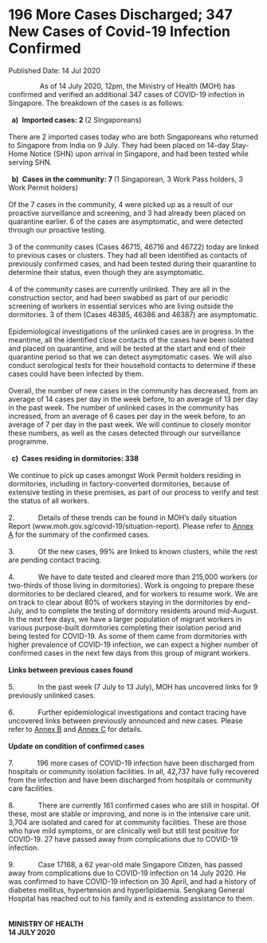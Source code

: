 <html>
    <meta http-equiv="Content-Type" content="text/html; charset=utf-8"/>
    <meta charset="utf-8"/>
    <title>196 More Cases Discharged; 347 New Cases of Covid-19 Infection Confirmed</title>
    <body><h1>196 More Cases Discharged; 347 New Cases of Covid-19 Infection Confirmed</h1>
    <p>Published Date: 14 Jul 2020</p> <p>&nbsp; &nbsp; &nbsp; &nbsp; &nbsp; &nbsp; &nbsp; &nbsp; As of 14 July 2020, 12pm, the Ministry of Health (MOH) has confirmed and verified an additional 347 cases of COVID-19 infection in Singapore. The breakdown of the cases is as follows:<br><br><strong>&nbsp; a)&nbsp;</strong>&nbsp;<strong>Imported cases: 2 </strong>(2 Singaporeans)<br><br>There are 2 imported cases today who are both Singaporeans who returned to Singapore from India on 9 July. They had been placed on 14-day Stay-Home Notice (SHN) upon arrival in Singapore, and had been tested while serving SHN.<br><br><strong>&nbsp; b)&nbsp;</strong>&nbsp;<strong>Cases in the community: 7 </strong>(1 Singaporean, 3 Work Pass holders, 3 Work Permit holders)<br><br>Of the 7 cases in the community, 4 were picked up as a result of our proactive surveillance and screening, and 3 had already been placed on quarantine earlier. 6 of the cases are asymptomatic, and were detected through our proactive testing.<br><br>3 of the community cases (Cases 46715, 46716 and 46722) today are linked to previous cases or clusters. They had all been identified as contacts of previously confirmed cases, and had been tested during their quarantine to determine their status, even though they are asymptomatic.<br><br>4 of the community cases are currently unlinked. They are all in the construction sector, and had been swabbed as part of our periodic screening of workers in essential services who are living outside the dormitories. 3 of them (Cases 46385, 46386 and 46387) are asymptomatic.<br><br>Epidemiological investigations of the unlinked cases are in progress. In the meantime, all the identified close contacts of the cases have been isolated and placed on quarantine, and will be tested at the start and end of their quarantine period so that we can detect asymptomatic cases. We will also conduct serological tests for their household contacts to determine if these cases could have been infected by them.<br><br>Overall, the number of new cases in the community has decreased, from an average of 14 cases per day in the week before, to an average of 13 per day in the past week. The number of unlinked cases in the community has increased, from an average of 6 cases per day in the week before, to an average of 7 per day in the past week.&nbsp;We will continue to closely monitor these numbers, as well as the cases detected through our surveillance programme.<br><br><strong>&nbsp; c)&nbsp;&nbsp;Cases residing in dormitories: 338<br><br></strong>We continue to pick up cases amongst Work Permit holders residing in dormitories, including in factory-converted dormitories, because of extensive testing in these premises, as part of our process to verify and test the status of all workers.&nbsp;<br><br>2.&nbsp; &nbsp; &nbsp; &nbsp; &nbsp; &nbsp; Details of these trends can be found in MOH’s daily situation Report (www.moh.gov.sg/covid-19/situation-report). Please refer to <span style="text-decoration: underline;"><a href="/docs/librariesprovider5/pressroom/press-releases/annex-a---14-jul-2020.pdf?sfvrsn=8d1f72dd_0" title="Annex A">Annex A</a></span> for the summary of the confirmed cases. <br><br>3.&nbsp; &nbsp; &nbsp; &nbsp; &nbsp; &nbsp;&nbsp;Of the new cases, 99% are linked to known clusters, while the rest are pending contact tracing.<br><br>4.&nbsp; &nbsp; &nbsp; &nbsp; &nbsp; &nbsp;&nbsp;We have to date tested and cleared more than 215,000 workers (or two-thirds of those living in dormitories). Work is ongoing to prepare these dormitories to be declared cleared, and for workers to resume work. We are on track to clear about 80% of workers staying in the dormitories by end-July, and to complete the testing of dormitory residents around mid-August. In the next few days, we have a larger population of migrant workers in various purpose-built dormitories completing their isolation period and being tested for COVID-19. As some of them came from dormitories with higher prevalence of COVID-19 infection, we can expect a higher number of confirmed cases in the next few days from this group of migrant workers.<br><br><strong>Links between previous cases found<br></strong><br>5.&nbsp; &nbsp; &nbsp; &nbsp; &nbsp; &nbsp;&nbsp;In the past week (7 July to 13 July), MOH has uncovered links for 9 previously unlinked cases.<br><br>6.&nbsp; &nbsp; &nbsp; &nbsp; &nbsp; &nbsp;&nbsp;Further epidemiological investigations and contact tracing have uncovered links between previously announced and new cases. Please refer to <u><a href="/docs/librariesprovider5/pressroom/press-releases/annex-b---14-jul-2020.pdf?sfvrsn=8cccd241_0" title="Annex B">Annex B</a></u> and <u><a href="/docs/librariesprovider5/pressroom/press-releases/annex-c---14-jul-2020.pdf?sfvrsn=321ab793_0" title="Annex C">Annex C</a></u> for details.<br><br><strong>Update on condition of confirmed cases<br></strong><br>7.&nbsp; &nbsp; &nbsp; &nbsp; &nbsp; &nbsp;&nbsp;196 more cases of COVID-19 infection have been discharged from hospitals or community isolation facilities. In all, 42,737 have fully recovered from the infection and have been discharged from hospitals or community care facilities.<br><br>8.&nbsp; &nbsp; &nbsp; &nbsp; &nbsp; &nbsp;&nbsp;There are currently 161 confirmed cases who are still in hospital. Of these, most are stable or improving, and none is in the intensive care unit. 3,704 are isolated and cared for at community facilities. These are those who have mild symptoms, or are clinically well but still test positive for COVID-19. 27 have passed away from complications due to COVID-19 infection.<br><br>9.&nbsp; &nbsp; &nbsp; &nbsp; &nbsp; &nbsp;&nbsp;Case 17168, a 62 year-old male Singapore Citizen, has passed away from complications due to COVID-19 infection on 14 July 2020. He was confirmed to have COVID-19 infection on 30 April, and had a history of diabetes mellitus, hypertension and hyperlipidaemia. Sengkang General Hospital has reached out to his family and is extending assistance to them.<br><br><br><strong>MINISTRY OF HEALTH<br></strong><strong>14 JULY 2020</strong></p></body>
</html>
